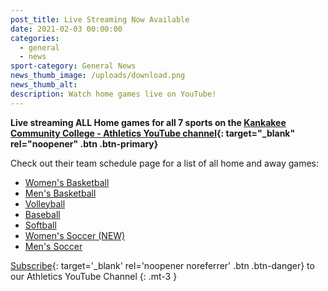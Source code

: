 ```yaml
---
post_title: Live Streaming Now Available
date: 2021-02-03 00:00:00
categories:
  - general
  - news
sport-category: General News
news_thumb_image: /uploads/download.png
news_thumb_alt:
description: Watch home games live on YouTube!
---
```


**Live streaming ALL Home games for all 7 sports on the [Kankakee Community College - Athletics YouTube channel](https://www.youtube.com/channel/UCsWah4rJ6mYqMYcIDw4l6Zg){: target="_blank" rel="noopener" .btn .btn-primary}**

Check out their team schedule page for a list of all home and away games:

- [Women's Basketball](/womens-basketball/schedule/)
- [Men's Basketball](/mens-basketball/schedule/)
- [Volleyball](/volleyball/schedule/)
- [Baseball](/baseball/schedule/)
- [Softball](/softball/schedule/)
- [Women's Soccer (NEW)](/womens-soccer/schedule/)
- [Men's Soccer](/soccer/schedule/)

[Subscribe](https://www.youtube.com/channel/UCsWah4rJ6mYqMYcIDw4l6Zg?sub_confirmation=1){: target='_blank' rel='noopener noreferrer' .btn .btn-danger} to our Athletics YouTube Channel
{: .mt-3 }